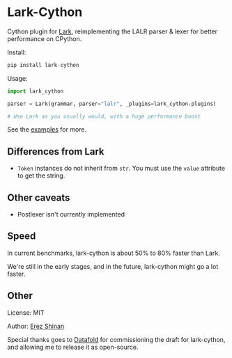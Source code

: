 # Lark-Cython

Cython plugin for [Lark](https://github.com/lark-parser/lark), reimplementing the LALR parser &amp; lexer for better performance on CPython.

Install:

```python
pip install lark-cython
```

Usage:

```python
import lark_cython

parser = Lark(grammar, parser="lalr", _plugins=lark_cython.plugins)

# Use Lark as you usually would, with a huge performance boost
```

See the [examples](https://github.com/lark-parser/lark_cython/tree/master/examples) for more.


## Differences from Lark

- `Token` instances do not inherit from `str`. You must use the `value` attribute to get the string.

## Other caveats

- Postlexer isn't currently implemented

## Speed

In current benchmarks, lark-cython is about 50% to 80% faster than Lark.

We're still in the early stages, and in the future, lark-cython might go a lot faster.

## Other

License: MIT

Author: [Erez Shinan](https://github.com/erezsh/)

Special thanks goes to [Datafold](https://github.com/datafold) for commissioning the draft for lark-cython, and allowing me to release it as open-source.
